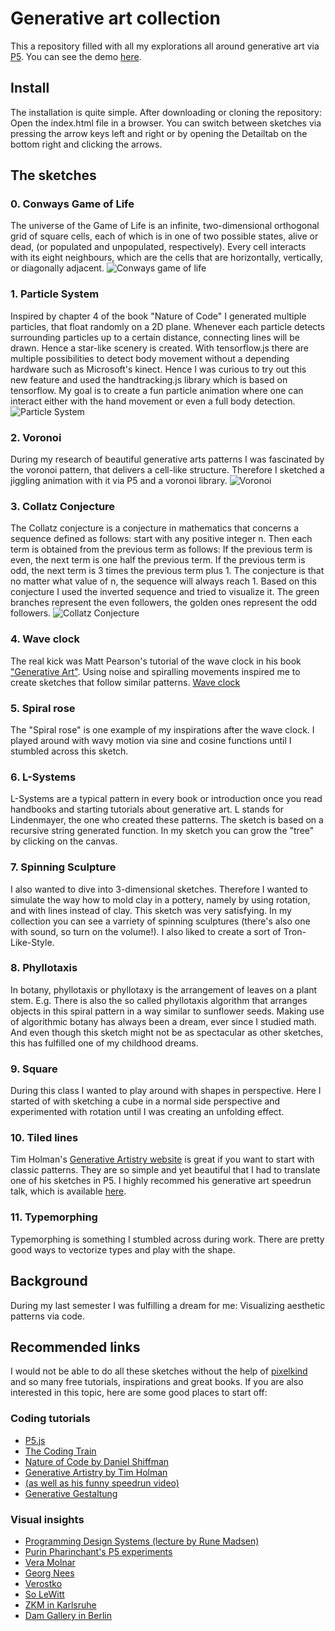# Generative art collection
This a repository filled with all my explorations all around generative art via [P5](https://p5js.org/). 
You can see the demo [here](https://mekiii.github.io/p5_generative_art_collection/). 

## Install
The installation is quite simple. After downloading or cloning the repository: Open the index.html file in a browser. 
You can switch between sketches via pressing the arrow keys left and right or by opening the Detailtab on the bottom right and clicking the arrows. 

## The sketches 
### 0. Conways Game of Life
The universe of the Game of Life is an infinite, two-dimensional orthogonal grid of square cells, each of which is in one of two possible states, alive or dead, (or populated and unpopulated, respectively). Every cell interacts with its eight neighbours, which are the cells that are horizontally, vertically, or diagonally adjacent.
![Conways game of life](https://i.imgur.com/9HtymUw.png)
### 1. Particle System
Inspired by chapter 4 of the book "Nature of Code" I generated multiple particles, that float randomly on a 2D plane. Whenever each particle detects surrounding particles up to a certain distance, connecting lines will be drawn. Hence a star-like scenery is created. With tensorflow.js there are multiple possibilities to detect body movement without a depending hardware such as Microsoft's kinect. Hence I was curious to try out this new feature and used the handtracking.js library which is based on tensorflow. My goal is to create a fun particle animation where one can interact either with the hand movement or even a full body detection.
![Particle System](https://camo.githubusercontent.com/f2aa7dd747ece756667816ff20f32d1c2a73f4bd/68747470733a2f2f692e696d6775722e636f6d2f675836734c5a6e2e6a7067)
### 2. Voronoi
During my research of beautiful generative arts patterns I was fascinated by the voronoi pattern, that delivers a cell-like structure. Therefore I sketched a jiggling animation with it via P5 and a voronoi library.
![Voronoi](https://camo.githubusercontent.com/50135881aeef3594be89e3e1409b92db2015cb44/68747470733a2f2f692e696d6775722e636f6d2f3463613237306c2e6a7067)

### 3. Collatz Conjecture
The Collatz conjecture is a conjecture in mathematics that concerns a sequence defined as follows: start with any positive integer n. Then each term is obtained from the previous term as follows: If the previous term is even, the next term is one half the previous term. If the previous term is odd, the next term is 3 times the previous term plus 1. The conjecture is that no matter what value of n, the sequence will always reach 1. Based on this conjecture I used the inverted sequence and tried to visualize it. The green branches represent the even followers, the golden ones represent the odd followers. 
![Collatz Conjecture](https://i.imgur.com/8RW3Ecv.png)

### 4. Wave clock
The real kick was Matt Pearson's tutorial of the wave clock in his book ["Generative Art"](https://www.amazon.de/Generative-Art-Practical-Guide-Processing/dp/1935182625). Using noise and spiralling movements inspired me to create sketches that follow similar patterns. 
[Wave clock](https://i.imgur.com/hE4actx.png)

### 5. Spiral rose
The "Spiral rose" is one example of my inspirations after the wave clock. I played around with wavy motion via sine and cosine functions until I stumbled across this sketch. 

### 6. L-Systems
L-Systems are a typical pattern in every book or introduction once you read handbooks and starting tutorials about generative art. L stands for Lindenmayer, the one who created these patterns. The sketch is based on a recursive string generated function. In my sketch you can grow the "tree" by clicking on the canvas. 

### 7. Spinning Sculpture
I also wanted to dive into 3-dimensional sketches. Therefore I wanted to simulate the way how to mold clay in a pottery, namely by using rotation, and with lines instead of clay. This sketch was very satisfying. In my collection you can see a varriety of spinning sculptures (there's also one with sound, so turn on the volume!). I also liked to create a sort of Tron-Like-Style. 

### 8. Phyllotaxis
In botany, phyllotaxis or phyllotaxy is the arrangement of leaves on a plant stem. E.g. There is also the so called phyllotaxis algorithm that arranges objects in this spiral pattern in a way similar to sunflower seeds. Making use of algorithmic botany has always been a dream, ever since I studied math. And even though this sketch might not be as spectacular as other sketches, this has fulfilled one of my childhood dreams. 

### 9. Square
During this class I wanted to play around with shapes in perspective. Here I started of with sketching a cube in a normal side perspective and experimented with rotation until I was creating an unfolding effect. 

### 10. Tiled lines
Tim Holman's [Generative Artistry website](https://generativeartistry.com/) is great if you want to start with classic patterns. They are so simple and yet beautiful that I had to translate one of his sketches in P5. I highly recommed his generative art speedrun talk, which is available [here](https://www.youtube.com/watch?v=4Se0_w0ISYk). 

### 11. Typemorphing
Typemorphing is something I stumbled across during work. There are pretty good ways to vectorize types and play with the shape. 

## Background
During my last semester I was fulfilling a dream for me: Visualizing aesthetic patterns via code. 

## Recommended links
I would not be able to do all these sketches without the help of [pixelkind](https://github.com/pixelkind) and so many free tutorials, inspirations and great books. If you are also interested in this topic, here are some good places to start off:

### Coding tutorials
- [P5.js](https://p5js.org/)
- [The Coding Train](https://www.youtube.com/user/shiffman)
- [Nature of Code by Daniel Shiffman](https://natureofcode.com/)
- [Generative Artistry by Tim Holman](https://generativeartistry.com/)
- [(as well as his funny speedrun video)](https://www.youtube.com/watch?v=4Se0_w0ISYk)
- [Generative Gestaltung](http://www.generative-gestaltung.de/2/)

### Visual insights
- [Programming Design Systems (lecture by Rune Madsen)](http://printingcode.runemadsen.com/)
- [Purin Pharinchant's P5 experiments](http://purin.co/Experiments-with-P5-js)
- [Vera Molnar](http://www.veramolnar.com/)
- [Georg Nees](http://dada.compart-bremen.de/item/agent/15)
- [Verostko](http://www.verostko.com/)
- [So LeWitt](http://www.artnet.de/k%C3%BCnstler/sol-lewitt/)
- [ZKM in Karlsruhe](https://zkm.de/de)
- [Dam Gallery in Berlin](https://dam-gallery.de/)

